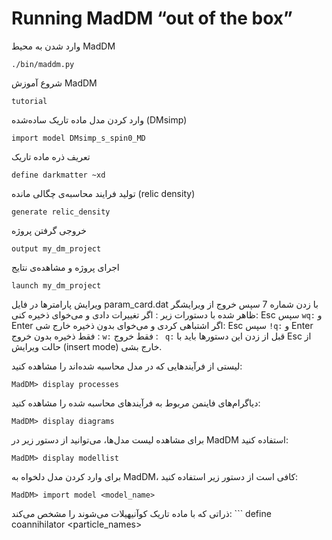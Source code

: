 # Running MadDM “out of the box”

وارد شدن به محیط MadDM
```
./bin/maddm.py
```
شروع آموزش MadDM
```
tutorial
```
وارد کردن مدل ماده تاریک ساده‌شده (DMsimp)
```
import model DMsimp_s_spin0_MD
```
 تعریف ذره ماده تاریک
 ```
define darkmatter ~xd
```
تولید فرایند محاسبه‌ی چگالی مانده (relic density)
```
generate relic_density
```
خروجی گرفتن پروژه
```
output my_dm_project
```
اجرای پروژه و مشاهده‌ی نتایج
```
launch my_dm_project
```

ویرایش پارامترها در فایل param_card.dat با زدن شماره 7 سپس خروج از ویرایشگر ظاهر شده با دستورات زیر :
 اگر تغییرات دادی و می‌خوای ذخیره کنی: Esc سپس ‍‍```wq:``` و Enter
  اگر اشتباهی کردی و می‌خوای بدون ذخیره خارج شی:  Esc سپس ‍‍```!q:``` و Enter
  فقط ذخیره بدون خروج : ‍‍```w:```
  فقط خروج : ‍‍‍``` q:```
  قبل از زدن این دستورها باید با Esc از حالت ویرایش (insert mode) خارج بشی.

   لیستی از فرآیندهایی که در مدل محاسبه شده‌اند را مشاهده کنید:
 ```
MadDM> display processes
```
 دیاگرام‌های فاینمن مربوط به فرآیندهای محاسبه شده را مشاهده کنید:
```
MadDM> display diagrams
```

برای مشاهده لیست مدل‌ها، می‌توانید از دستور زیر در MadDM استفاده کنید:
```
MadDM> display modellist
```
برای وارد کردن مدل دلخواه به MadDM، کافی است از دستور زیر استفاده کنید:
```
MadDM> import model <model_name>
```

 ذراتی که با ماده تاریک کوآنیهیلات می‌شوند را مشخص می‌کند:
 ‍‍```
 define coannihilator <particle_names>
 ```






























 
